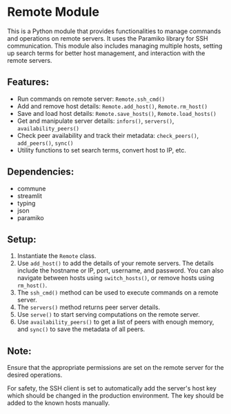 # Remote Module

This is a Python module that provides functionalities to manage commands and operations on remote servers. It uses the Paramiko library for SSH communication. This module also includes managing multiple hosts, setting up search terms for better host management, and interaction with the remote servers.

## Features:
- Run commands on remote server: `Remote.ssh_cmd()`
- Add and remove host details: `Remote.add_host()`, `Remote.rm_host()`
- Save and load host details: `Remote.save_hosts()`, `Remote.load_hosts()`
- Get and manipulate server details: `infors()`, `servers()`, `availability_peers()`
- Check peer availability and track their metadata: `check_peers()`, `add_peers()`, `sync()`
- Utility functions to set search terms, convert host to IP, etc.

## Dependencies:
- commune
- streamlit
- typing
- json
- paramiko

## Setup:
1. Instantiate the `Remote` class.
2. Use `add_host()` to add the details of your remote servers. The details include the hostname or IP, port, username, and password. You can also navigate between hosts using `switch_hosts()`, or remove hosts using `rm_host()`.
3. The `ssh_cmd()` method can be used to execute commands on a remote server.
4. The `servers()` method returns peer server details.
5. Use `serve()` to start serving computations on the remote server.
6. Use `availability_peers()` to get a list of peers with enough memory, and `sync()` to save the metadata of all peers.

## Note:
Ensure that the appropriate permissions are set on the remote server for the desired operations.

For safety, the SSH client is set to automatically add the server's host key which should be changed in the production environment. The key should be added to the known hosts manually.